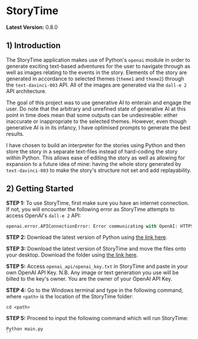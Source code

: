 # StoryTime
**Latest Version:** 0.8.0

## 1) Introduction
The StoryTime application makes use of Python's `openai` module in order to generate exciting text-based adventures for the user to navigate through as well as images relating to the events in the story. Elements of the story are generated in accordance to selected themes (`theme1` and `theme2`) through the `text-davinci-003` API. All of the images are generated via the `dall-e 2` API architecture.

The goal of this project was to use generative AI to enterain and engage the user. Do note that the arbitrary and unrefined state of generative AI at this point in time does mean that some outputs can be undesireable: either inaccurate or inappropriate to the selected themes. However, even though generative AI is in its infancy, I have optimised prompts to generate the best results.

I have chosen to build an interpreter for the stories using Python and then store the story in a separate text-files instead of hard-coding the story within Python. This allows ease of editing the story as well as allowing for expansion to a future idea of mine: having the whole story generated by `text-davinci-003` to make the story's structure not set and add replayability.

## 2) Getting Started
**STEP 1:** To use StoryTime, first make sure you have an internet connection. If not, you will encounter the following error as StoryTime attempts to access OpenAI's `dall-e 2` API:

```python
openai.error.APIConnectionError: Error communicating with OpenAI: HTTPSConnectionPool(host='api.openai.com', port=443): Max retries exceeded with url: /v1/engines/text-davinci-003/completions
```
**STEP 2:** Download the latest version of Python using [the link here](https://www.python.org/ftp/python/3.11.5/python-3.11.5-amd64.exe).

**STEP 3:** Download the latest version of StoryTime and move the files onto your desktop. Download the folder using [the link here](https://download-directory.github.io/?url=https%3A%2F%2Fgithub.com%2Fjnshah014%2FStoryTime%2Ftree%2Fmain%2Fversions%2Fversion-0.8.0).

**STEP 5:** Access `openai_api/openai_key.txt` in StoryTime and paste in your own OpenAI API Key.
N.B. Any image or text generation you use will be billed to the key's owner. You are the owner of your OpenAI API Key.

**STEP 4:** Go to the Windows terminal and type in the following command, where `<path>` is the location of the StoryTime folder:
```terminal
cd <path>
```

**STEP 5:** Proceed to input the following command which will run StoryTime:
```terminal
Python main.py
``
